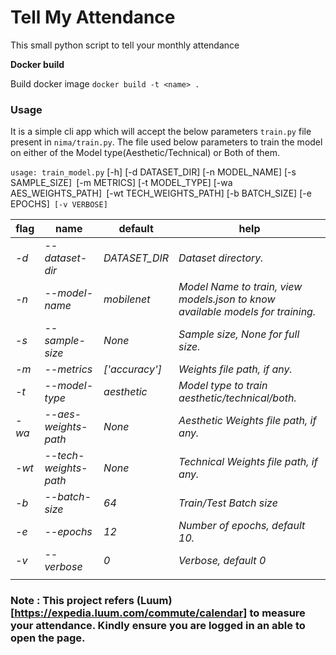 # Tell My Attendance
This small python script to tell your monthly attendance

**Docker build**

Build docker image `docker build -t <name> .` 

### Usage
It is a simple cli app which will accept the below parameters `train.py` file present in `nima/train.py`. The file used below parameters to train the model on either of the Model type(Aesthetic/Technical) or Both of them.

`usage: train_model.py` [-h] [-d DATASET_DIR] [-n MODEL_NAME] [-s SAMPLE_SIZE]`
                      `[-m METRICS] [-t MODEL_TYPE] [-wa AES_WEIGHTS_PATH]`
                      `[-wt TECH_WEIGHTS_PATH] [-b BATCH_SIZE] [-e EPOCHS]`
                      [-v VERBOSE]`

| **flag** | **name**              | **default**    | **help**                                                     |
| -------- | --------------------- | -------------- | ------------------------------------------------------------ |
| *-d*     | *--dataset-dir*       | *DATASET_DIR*  | *Dataset directory.*                                         |
| *-n*     | *--model-name*        | *mobilenet*    | *Model Name to train, view models.json to know available models for training.* |
| *-s*     | *--sample-size*       | *None*         | *Sample size, None for full size.*                           |
| *-m*     | *--metrics*           | *['accuracy']* | *Weights file path, if any.*                                 |
| *-t*     | *--model-type*        | *aesthetic*    | *Model type to train aesthetic/technical/both.*              |
| *-wa*    | *--aes-weights-path*  | *None*         | *Aesthetic Weights file path, if any.*                       |
| *-wt*    | *--tech-weights-path* | *None*         | *Technical Weights file path, if any.*                       |
| *-b*     | *--batch-size*        | *64*           | *Train/Test Batch size*                                      |
| *-e*     | *--epochs*            | *12*           | *Number of epochs, default 10.*                              |
| *-v*     | *--verbose*           | *0*            | *Verbose, default 0*                                         |
|          |                       |                |                                                              |
### Note : This project refers (Luum)[https://expedia.luum.com/commute/calendar] to measure your attendance. Kindly ensure you are logged in an able to open the page. 

